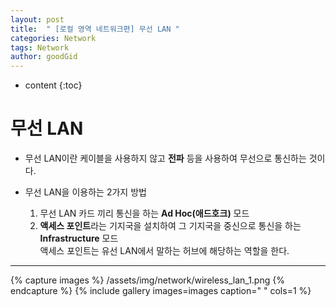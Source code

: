 ```yaml
---
layout: post
title:  " [로컬 영역 네트워크편] 무선 LAN "
categories: Network
tags: Network
author: goodGid
---
```

* content
{:toc}


# 무선 LAN

* 무선 LAN이란 케이블을 사용하지 않고 <b>전파</b> 등을 사용하여 무선으로 통신하는 것이다.

* 무선 LAN을 이용하는 2가지 방법
    1. 무선 LAN 카드 끼리 통신을 하는 <b>Ad Hoc(애드호크)</b> 모드 
    2. <b>액세스 포인트</b>라는 기지국을 설치하여 그 기지국을 중신으로 통신을 하는 <b>Infrastructure</b> 모드 <br> 액세스 포인트는 유선 LAN에서 말하는 허브에 해당하는 역할을 한다.


---

{% capture images %}
    /assets/img/network/wireless_lan_1.png
{% endcapture %}
{% include gallery images=images caption=" " cols=1 %}

